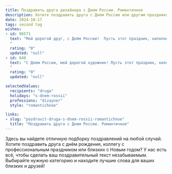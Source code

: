 ```yaml
---
title: Поздравить друга дизайнера с Днем России. Романтичное
description: Хотите поздравить друга с Днем России или другим праздником? Наш ИИ создаст незабываемое поздравление, а вы обязательно выделитесь среди других.  
date: 2024-10-17
tags: second tag
wishes:
- id: 96571
  text: "Мой дорогой друг, с Днём России!  Пусть этот праздник, наполненный солнцем и гордостью за нашу страну, станет для тебя символом светлого и прекрасного будущего, такого же яркого и вдохновляющего, как твой талант дизайнера.  Пусть твоя жизнь будет полна красок, гармонии и любви,  как самая прекрасная картина, созданная твоими умелыми руками.  Счастья тебе, мой друг, и всего самого наилучшего!
  "
  rating: "0"
  updated: "null"
- id: 848
  text: "С Днем России, мой дорогой художник! Пусть этот праздник, наполненный гордостью за нашу страну, вдохновляет тебя на создание прекрасного. Желаю тебе ярких красок в палете жизни, головокружительных творческих успехов и безграничного вдохновения. Пусть твоя душа, как бескрайние просторы России, всегда будет наполнена любовью и гармонией.
  "
  rating: "0"
  updated: "null"

selectedValues:
  recipients: "druga"
  holidays: "s-dnem-rossii"
  professions: "dizayner"
  style: "romantichnoe"

links:
- slug: "pozdravit-druga-s-dnem-rossii-romantichnoe"
  title: "Поздравить друга с Днем России. Романтичное"
---
```


Здесь вы найдете отличную подборку поздравлений на любой случай.
Хотите поздравить друга с днём рождения, коллегу с профессиональным праздником или близких с Новым годом? У нас есть всё, чтобы сделать ваш поздравительный текст незабываемым. Выбирайте нужную категорию и находите лучшие слова для ваших близких и друзей!
